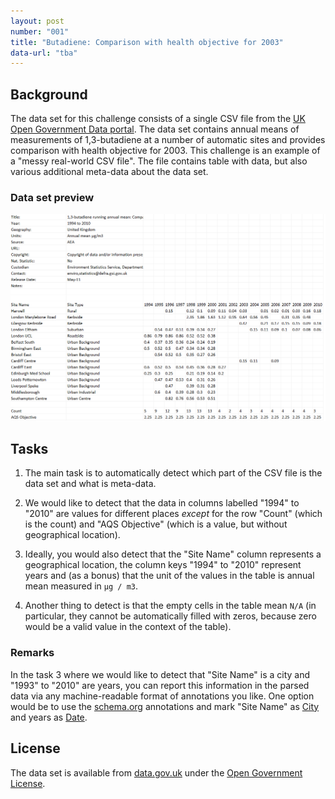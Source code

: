 ```yaml
---
layout: post
number: "001"
title: "Butadiene: Comparison with health objective for 2003"
data-url: "tba"
---
```


## Background
The data set for this challenge consists of a single CSV file from the 
[UK Open Government Data portal](https://data.gov.uk/). The data set contains
annual means of measurements of 1,3-butadiene at a number of automatic sites
and provides comparison with health objective for 2003.
This challenge is an example of a "messy real-world CSV file". The file contains
table with data, but also various additional meta-data about the data set. 

### Data set preview 

![Preview of the 1,3-butadiene data set](/images/2016-08-23-butadiene-heath-objectives/screenshot.png?)

## Tasks

 1. The main task is to automatically detect which part of the CSV file is 
   the data set and what is meta-data.
   
 2. We would like to detect that the data in columns labelled "1994" to "2010"
   are values for different places _except_ for the row "Count" (which is the
   count) and "AQS Objective" (which is a value, but without geographical 
   location). 
   
 3. Ideally, you would also detect that the "Site Name" column represents
   a geographical location, the column keys "1994" to "2010" represent
   years and (as a bonus) that the unit of the values in the table is annual 
   mean measured in `µg / m3`.

 4. Another thing to detect is that the empty cells in the table mean `N/A`
   (in particular, they cannot be automatically filled with zeros, because
   zero would be a valid value in the context of the table).
   
### Remarks

In the task 3 where we would like to detect that "Site Name" is a city and
"1993" to "2010" are years, you can report this information in the parsed data
via any machine-readable format of annotations you like. One option would be
to use the [schema.org](http://schema.org/) annotations and mark "Site Name"
as [City](http://schema.org/City) and years as [Date](http://schema.org/Date).

## License

The data set is available from [data.gov.uk](https://data.gov.uk/dataset/13-butadiene-running-annual-mean-at-automatic-sites-comparison-with-health-objective-for-2003-u-2010) under the 
[Open Government
License](http://www.nationalarchives.gov.uk/doc/open-government-licence/version/3/).
